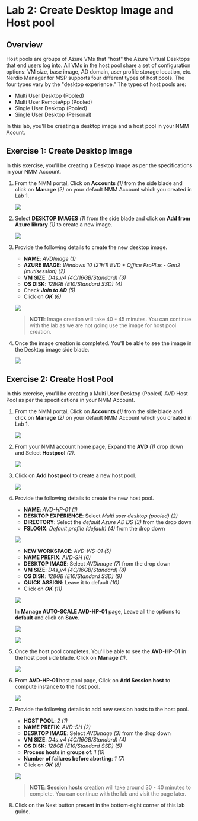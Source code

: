 # Lab 2: Create Desktop Image and Host pool

## Overview

Host pools are groups of Azure VMs that "host" the Azure Virtual Desktops that end users log into. All VMs in the host pool share a set of configuration options: VM size, base image, AD domain, user profile storage location, etc. Nerdio Manager for MSP supports four different types of host pools. The four types vary by the "desktop experience." The types of host pools are: 
* Multi User Desktop (Pooled)
* Multi User RemoteApp (Pooled)
* Single User Desktop (Pooled)
* Single User Desktop (Personal)

In this lab, you'll be creating a desktop image and a host pool in your NMM Acount.

## Exercise 1: Create Desktop Image

In this exercise, you'll be creating a Desktop Image as per the specifications in your NMM Account.

1. From the NMM portal, Click on **Accounts** *(1)* from the side blade and click on **Manage** *(2)* on your default NMM Account which you created in Lab 1.

   ![](media/2s1.png)
   
1. Select **DESKTOP IMAGES** *(1)* from the side blade and click on **Add from Azure library** *(1)* to create a new image.

   ![](media/2s2.png)
   
1. Provide the following details to create the new desktop image.

   - **NAME**: *AVDImage (1)*
   - **AZURE IMAGE**: *Windows 10 (21H1) EVD + Office ProPlus - Gen2 (mutlsession) (2)*
   - **VM SIZE**: *D4s_v4 (4C/16GB/Standard) (3)*
   - **OS DISK**: *128GB (E10/Standard SSD) (4)*
   - Check ***Join to AD*** *(5)*
   - Click on ***OK*** *(6)*

   ![](media/2ss3.png)
   
   >**NOTE**: Image creation will take 40 - 45 minutes. You can continue with the lab as we are not going use the image for host pool creation.
   
1. Once the image creation is completed. You'll be able to see the image in the Desktop image side blade.

   ![](media/2ss4.png)
   
## Exercise 2: Create Host Pool

In this exercise, you'll be creating a Multi User Desktop (Pooled) AVD Host Pool as per the specifications in your NMM Account.

1. From the NMM portal, Click on **Accounts** *(1)* from the side blade and click on **Manage** *(2)* on your default NMM Account which you created in Lab 1.

   ![](media/2s1.png)
   
1. From your NMM account home page, Expand the **AVD** *(1)* drop down and Select **Hostpool** *(2)*.

   ![](media/2s5.png)
   
1. Click on **Add host pool** to create a new host pool.

   ![](media/2s6.png)
   
1. Provide the following details to create the new host pool.

   - **NAME**: *AVD-HP-01 (1)*
   - **DESKTOP EXPERIENCE**: Select *Multi user desktop (pooled) (2)*
   - **DIRECTORY**: Select the *default Azure AD DS (3)* from the drop down
   - **FSLOGIX**: *Default profile (default) (4)* from the drop down

   ![](media/2ss7.png)
   
   - **NEW WORKSPACE**: *AVD-WS-01 (5)*
   - **NAME PREFIX**: *AVD-SH (6)*
   - **DESKTOP IMAGE**: Select *AVDImage (7)* from the drop down
   - **VM SIZE**: *D4s_v4 (4C/16GB/Standard) (8)*
   - **OS DISK**: *128GB (E10/Standard SSD) (9)*
   - **QUICK ASSIGN**: Leave it to default *(10)*
   - Click on ***OK*** *(11)*

   ![](media/2ss8.png)

   In **Manage AUTO-SCALE AVD-HP-01** page, Leave all the options to **default** and click on **Save**.
   
   ![](media/2ss9.png)
   
   ![](media/2ss10.png)
   
1. Once the host pool completes. You'll be able to see the **AVD-HP-01** in the host pool side blade. Click on **Manage** *(1)*.

   ![](media/2ss11.png)
   
1. From **AVD-HP-01** host pool page, Click on **Add Session host** to compute instance to the host pool.

   ![](media/2s12.png)
   
1. Provide the following details to add new session hosts to the host pool.

   - **HOST POOL**: *2 (1)*
   - **NAME PREFIX**: *AVD-SH (2)*
   -  **DESKTOP IMAGE**: Select *AVDImage (3)* from the drop down
   - **VM SIZE**: *D4s_v4 (4C/16GB/Standard) (4)*
   - **OS DISK**: *128GB (E10/Standard SSD) (5)*
   - **Process hosts in groups of**: *1 (6)*
   - **Number of failures before aborting**: *1 (7)*
   - Click on ***OK*** *(8)*

   ![](media/2ss13.png)
   
   >**NOTE**: **Session hosts** creation will take around 30 - 40 minutes to complete. You can continue with the lab and visit the page later.
    
 1. Click on the Next button present in the bottom-right corner of this lab guide.
   
